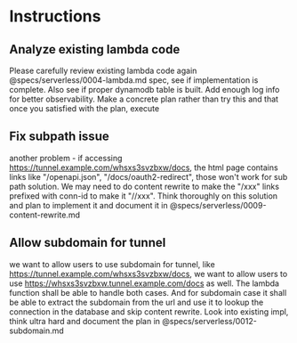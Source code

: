 # Instructions

## Analyze existing lambda code

Please carefully review existing lambda code again @specs/serverless/0004-lambda.md spec, see if implementation is complete. Also see if proper dynamodb table is built. Add enough log info for better observability. Make a concrete plan rather than try this and that once you satisfied with the plan, execute

## Fix subpath issue

another problem - if accessing <https://tunnel.example.com/whsxs3svzbxw/docs>, the html page contains links like "/openapi.json", "/docs/oauth2-redirect", those won't work for sub path solution. We may need to do content rewrite to make the "/xxx" links prefixed with conn-id to make it "/<conn-id>/xxx". Think thoroughly on this solution and plan to implement it and document it in @specs/serverless/0009-content-rewrite.md

## Allow subdomain for tunnel

we want to allow users to use subdomain for tunnel, like <https://tunnel.example.com/whsxs3svzbxw/docs>, we want to allow users to use <https://whsxs3svzbxw.tunnel.example.com/docs> as well. The lambda function shall be able to handle both cases. And for subdomain case it shall be able to extract the subdomain from the url and use it to lookup the connection in the database and skip content rewrite. Look into existing impl, think ultra hard and document the plan in @specs/serverless/0012-subdomain.md
